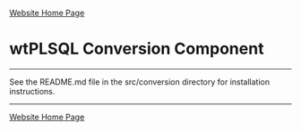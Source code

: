 [Website Home Page](README.md)

# wtPLSQL Conversion Component

---

See the README.md file in the src/conversion directory for installation instructions.

---
[Website Home Page](README.md)